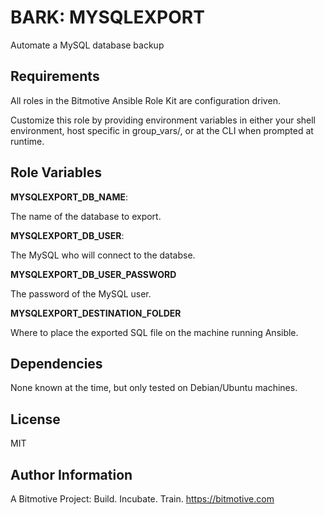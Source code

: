 BARK: MYSQLEXPORT
=========

Automate a MySQL database backup

Requirements
------------

All roles in the Bitmotive Ansible Role Kit are configuration driven.

Customize this role by providing environment variables in either your
shell environment, host specific in group_vars/, or at the CLI when
prompted at runtime. 

Role Variables
--------------

**MYSQLEXPORT_DB_NAME**:

The name of the database to export.

**MYSQLEXPORT_DB_USER**:

The MySQL who will connect to the databse.

**MYSQLEXPORT_DB_USER_PASSWORD**

The password of the MySQL user.

**MYSQLEXPORT_DESTINATION_FOLDER**

Where to place the exported SQL file on the machine running Ansible.


Dependencies
------------

None known at the time, but only tested on Debian/Ubuntu machines.

License
-------

MIT

Author Information
------------------

A Bitmotive Project: Build. Incubate. Train.
https://bitmotive.com 
